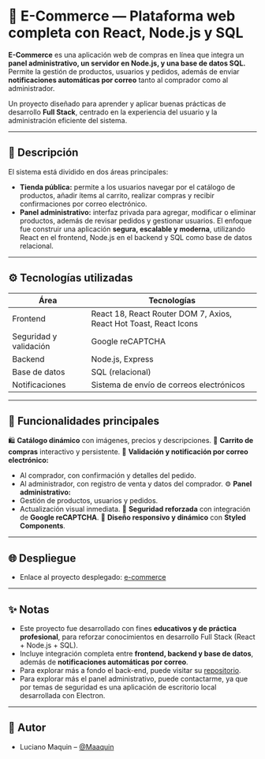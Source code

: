 # 🛒 E-Commerce — Plataforma web completa con React, Node.js y SQL

**E-Commerce** es una aplicación web de compras en línea que integra un **panel administrativo, un servidor en Node.js, y una base de datos SQL.**
Permite la gestión de productos, usuarios y pedidos, además de enviar **notificaciones automáticas por correo** tanto al comprador como al administrador.

Un proyecto diseñado para aprender y aplicar buenas prácticas de desarrollo **Full Stack**, centrado en la experiencia del usuario y la administración eficiente del sistema.

---

## 📖 Descripción

El sistema está dividido en dos áreas principales:
- **Tienda pública:** permite a los usuarios navegar por el catálogo de productos, añadir ítems al carrito, realizar compras y recibir confirmaciones por correo electrónico.
- **Panel administrativo:** interfaz privada para agregar, modificar o eliminar productos, además de revisar pedidos y gestionar usuarios.
El enfoque fue construir una aplicación **segura, escalable y moderna**, utilizando React en el frontend, Node.js en el backend y SQL como base de datos relacional. 

---

## ⚙️ Tecnologías utilizadas

| Área | Tecnologías |
|------|-------------|
| Frontend | React 18, React Router DOM 7, Axios, React Hot Toast, React Icons |
| Seguridad y validación | Google reCAPTCHA |
| Backend | Node.js, Express |
| Base de datos | SQL (relacional) |
| Notificaciones | Sistema de envío de correos electrónicos |

---

## 🧩 Funcionalidades principales

🛍️ **Catálogo dinámico** con imágenes, precios y descripciones.
🧾 **Carrito de compras** interactivo y persistente.
📧 **Validación y notificación por correo electrónico:**
- Al comprador, con confirmación y detalles del pedido.
- Al administrador, con registro de venta y datos del comprador.
⚙️ **Panel administrativo:**
- Gestión de productos, usuarios y pedidos.
- Actualización visual inmediata.
🧠 **Seguridad reforzada** con integración de **Google reCAPTCHA**.
🎨 **Diseño responsivo y dinámico** con **Styled Components**.

---

## 🌐 Despliegue
- Enlace al proyecto desplegado: [e-commerce](https://ecomerce-frontend-azure.vercel.app)

---

## ✨ Notas
- Este proyecto fue desarrollado con fines **educativos y de práctica profesional**, para reforzar conocimientos en desarrollo Full Stack (React + Node.js + SQL).
- Incluye integración completa entre **frontend, backend y base de datos**, además de **notificaciones automáticas por correo**.
- Para explorar más a fondo el back-end, puede visitar su [repositorio](https://github.com/maaquin/ecomerce-backend.git).
- Para explorar más el panel administrativo, puede contactarme, ya que por temas de seguridad es una aplicación de escritorio local desarrollada con Electron.

---

## 📌 Autor
- Luciano Maquin – [@Maaquin](https://github.com/maaquin)
